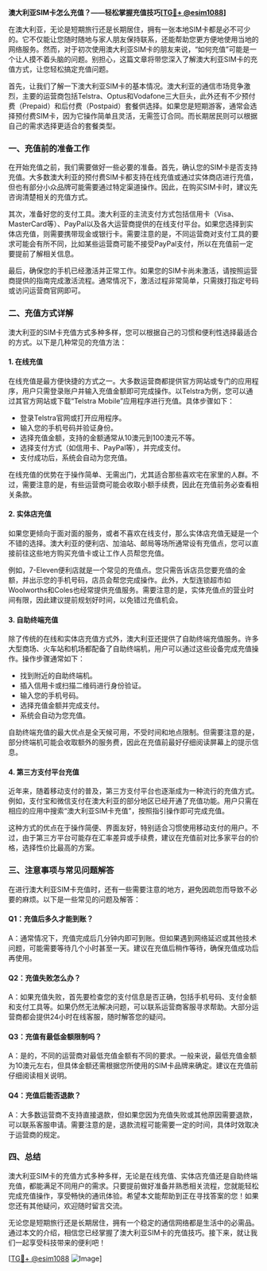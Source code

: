 **澳大利亚SIM卡怎么充值？——轻松掌握充值技巧[[TG💪+ @esim1088](https://t.me/s/esim1088)]**

在澳大利亚，无论是短期旅行还是长期居住，拥有一张本地SIM卡都是必不可少的。它不仅能让您随时随地与家人朋友保持联系，还能帮助您更方便地使用当地的网络服务。然而，对于初次使用澳大利亚SIM卡的朋友来说，“如何充值”可能是一个让人摸不着头脑的问题。别担心，这篇文章将带您深入了解澳大利亚SIM卡的充值方式，让您轻松搞定充值问题。

首先，让我们了解一下澳大利亚SIM卡的基本情况。澳大利亚的通信市场竞争激烈，主要的运营商包括Telstra、Optus和Vodafone三大巨头，此外还有不少预付费（Prepaid）和后付费（Postpaid）套餐供选择。如果您是短期游客，通常会选择预付费SIM卡，因为它操作简单且灵活，无需签订合同。而长期居民则可以根据自己的需求选择更适合的套餐类型。

### **一、充值前的准备工作**

在开始充值之前，我们需要做好一些必要的准备。首先，确认您的SIM卡是否支持充值。大多数澳大利亚的预付费SIM卡都支持在线充值或通过实体商店进行充值，但也有部分小众品牌可能需要通过特定渠道操作。因此，在购买SIM卡时，建议先咨询清楚相关的充值方式。

其次，准备好您的支付工具。澳大利亚的主流支付方式包括信用卡（Visa、MasterCard等）、PayPal以及各大运营商提供的在线支付平台。如果您选择到实体店充值，则需要携带现金或银行卡。需要注意的是，不同运营商对支付工具的要求可能会有所不同，比如某些运营商可能不接受PayPal支付，所以在充值前一定要提前了解相关信息。

最后，确保您的手机已经激活并正常工作。如果您的SIM卡尚未激活，请按照运营商提供的指南完成激活流程。通常情况下，激活过程非常简单，只需拨打指定号码或访问运营商官网即可。

### **二、充值方式详解**

澳大利亚的SIM卡充值方式多种多样，您可以根据自己的习惯和便利性选择最适合的方式。以下是几种常见的充值方法：

#### **1. 在线充值**
在线充值是最方便快捷的方式之一。大多数运营商都提供官方网站或专门的应用程序，用户只需登录账户并输入充值金额即可完成操作。以Telstra为例，您可以通过其官方网站或下载“Telstra Mobile”应用程序进行充值。具体步骤如下：

- 登录Telstra官网或打开应用程序。
- 输入您的手机号码并验证身份。
- 选择充值金额，支持的金额通常从10澳元到100澳元不等。
- 选择支付方式（如信用卡、PayPal等），并完成支付。
- 支付成功后，系统会自动为您充值。

在线充值的优势在于操作简单、无需出门，尤其适合那些喜欢宅在家里的人群。不过，需要注意的是，有些运营商可能会收取小额手续费，因此在充值前务必查看相关条款。

#### **2. 实体店充值**
如果您更倾向于面对面的服务，或者不喜欢在线支付，那么实体店充值无疑是一个不错的选择。澳大利亚的便利店、加油站、邮局等场所通常设有充值点，您可以直接前往这些地方购买充值卡或让工作人员帮您充值。

例如，7-Eleven便利店就是一个常见的充值点。您只需告诉店员您要充值的金额，并出示您的手机号码，店员会帮您完成操作。此外，大型连锁超市如Woolworths和Coles也经常提供充值服务。需要注意的是，实体充值点的营业时间有限，因此建议提前规划好时间，以免错过充值机会。

#### **3. 自助终端充值**
除了传统的在线和实体店充值方式外，澳大利亚还提供了自助终端充值服务。许多大型商场、火车站和机场都配备了自助终端机，用户可以通过这些设备完成充值操作。操作步骤通常如下：

- 找到附近的自助终端机。
- 插入信用卡或扫描二维码进行身份验证。
- 输入您的手机号码。
- 选择充值金额并完成支付。
- 系统会自动为您充值。

自助终端充值的最大优点是全天候可用，不受时间和地点限制。但需要注意的是，部分终端机可能会收取额外的服务费，因此在充值前最好仔细阅读屏幕上的提示信息。

#### **4. 第三方支付平台充值**
近年来，随着移动支付的普及，第三方支付平台也逐渐成为一种流行的充值方式。例如，支付宝和微信支付在澳大利亚的部分地区已经开通了充值功能。用户只需在相应的应用中搜索“澳大利亚SIM卡充值”，按照指引操作即可完成充值。

这种方式的优点在于操作简便、界面友好，特别适合习惯使用移动支付的用户。不过，由于第三方平台可能存在汇率差异或手续费，建议在充值前对比多家平台的价格，选择性价比最高的方案。

### **三、注意事项与常见问题解答**

在进行澳大利亚SIM卡充值时，还有一些需要注意的地方，避免因疏忽而导致不必要的麻烦。以下是一些常见的问题及解答：

#### **Q1：充值后多久才能到账？**
A：通常情况下，充值完成后几分钟内即可到账。但如果遇到网络延迟或其他技术问题，可能需要等待几个小时甚至一天。建议在充值后稍作等待，确保充值成功后再使用。

#### **Q2：充值失败怎么办？**
A：如果充值失败，首先要检查您的支付信息是否正确，包括手机号码、支付金额和支付工具等。如果仍然无法解决问题，可以联系运营商客服寻求帮助。大部分运营商都会提供24小时在线客服，随时解答您的疑问。

#### **Q3：充值有最低金额限制吗？**
A：是的，不同的运营商对最低充值金额有不同的要求。一般来说，最低充值金额为10澳元左右，但具体金额还需根据您所使用的SIM卡品牌来确定。建议在充值前仔细阅读相关说明。

#### **Q4：充值后能否退款？**
A：大多数运营商不支持直接退款，但如果您因为充值失败或其他原因需要退款，可以联系客服申请。需要注意的是，退款流程可能需要一定的时间，具体时效取决于运营商的规定。

### **四、总结**

澳大利亚SIM卡的充值方式多种多样，无论是在线充值、实体店充值还是自助终端充值，都能满足不同用户的需求。只要提前做好准备并熟悉相关流程，您就能轻松完成充值操作，享受畅快的通讯体验。希望本文能帮助到正在寻找答案的您！如果您还有其他疑问，欢迎随时留言交流。

无论您是短期旅行还是长期居住，拥有一个稳定的通信网络都是生活中的必需品。通过本文的介绍，相信您已经掌握了澳大利亚SIM卡的充值技巧。接下来，就让我们一起享受科技带来的便利吧！

[[TG💪+ @esim1088](https://t.me/s/esim1088) ![Image](https://i.postimg.cc/4NQfJmqS/Snipaste-2025-05-13-00-14-12.png)]